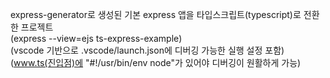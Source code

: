 express-generator로 생성된 기본 express 앱을 타입스크립트(typescript)로 전환한 프로젝트<br/>
(express --view=ejs ts-express-example)<br/>
(vscode 기반으로 .vscode/launch.json에 디버깅 가능한 실행 설정 포함)<br/>
(www.ts(진입점)에 "#!/usr/bin/env node"가 있어야 디버깅이 원활하게 가능)
